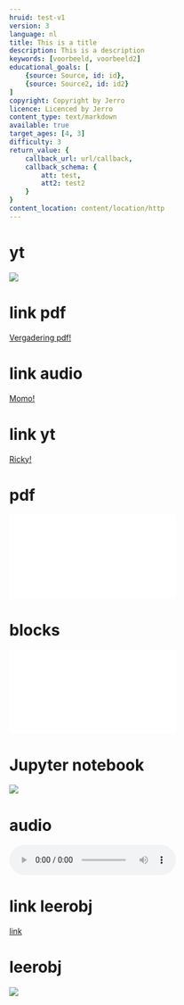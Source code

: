 ```yaml
---
hruid: test-v1
version: 3
language: nl
title: This is a title
description: This is a description
keywords: [voorbeeld, voorbeeld2]
educational_goals: [
    {source: Source, id: id}, 
    {source: Source2, id: id2}
]
copyright: Copyright by Jerro
licence: Licenced by Jerro
content_type: text/markdown
available: true
target_ages: [4, 3]
difficulty: 3
return_value: {
    callback_url: url/callback,
    callback_schema: {
        att: test,
        att2: test2
    }
}
content_location: content/location/http
---
```


# yt

![](@youtube/https://www.youtube.com/embed/ANJ9JLV4IPg)

# link pdf

[Vergadering pdf!](vergadering.pdf)

# link audio

[Momo!](momo.mp3)

# link yt

[Ricky!](https://www.youtube.com/watch?v=dQw4w9WgXcQ)

# pdf

![](@pdf/vergadeing.pdf)

# blocks

![](@blockly/bloks.xml)

# Jupyter notebook

![](@notebook/https://www.cantera.org/examples/jupyter/thermo/flame_temperature.ipynb)


# audio

![](@audio/moo.mp3)


# link leerobj

[link](@learning-object/61095afee86675212fd03da7 "dit is een leerobject")


# leerobj
![](@learning-object/61095afee86675212fd03da7 )


